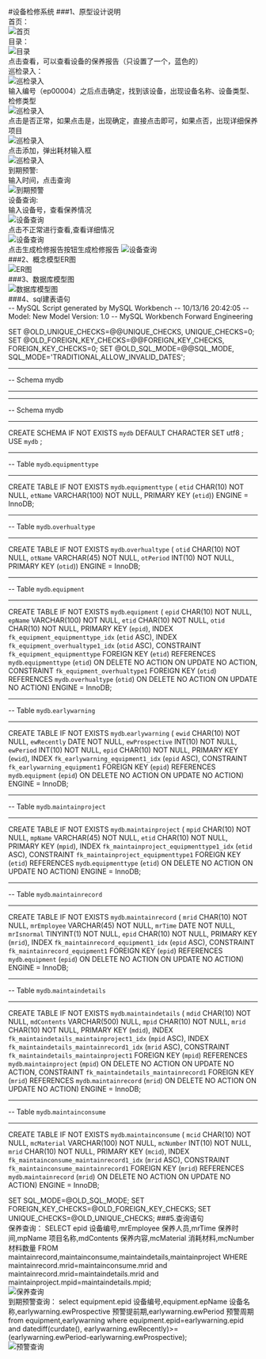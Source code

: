 #设备检修系统
###1、原型设计说明  
首页：  
![首页](images/1.png)  
目录：  
![目录](images/2.png)  
点击查看，可以查看设备的保养报告（只设置了一个，蓝色的）  
巡检录入：  
![ 巡检录入](images/3.png)  
输入编号（ep00004）之后点击确定，找到该设备，出现设备名称、设备类型、检修类型  
![巡检录入](images/4.png)  
点击是否正常，如果点击是，出现确定，直接点击即可，如果点否，出现详细保养项目  
![巡检录入](images/5.png)  
点击添加，弹出耗材输入框  
![巡检录入](images/6.png)  
到期预警:  
输入时间，点击查询  
![到期预警](images/7.png)  
设备查询:  
输入设备号，查看保养情况  
![设备查询](images/8.png)  
点击不正常进行查看,查看详细情况  
![设备查询](images/9.png)  
点击生成检修报告按钮生成检修报告 
![设备查询](images/10.png)  
###2、概念模型ER图  
![ER图](概念数据库ER图.png)  
###3、数据库模型图  
![数据库模型图](数据库模型图.png)  
###4、sql建表语句  
-- MySQL Script generated by MySQL Workbench
-- 10/13/16 20:42:05
-- Model: New Model    Version: 1.0
-- MySQL Workbench Forward Engineering

SET @OLD_UNIQUE_CHECKS=@@UNIQUE_CHECKS, UNIQUE_CHECKS=0;
SET @OLD_FOREIGN_KEY_CHECKS=@@FOREIGN_KEY_CHECKS, FOREIGN_KEY_CHECKS=0;
SET @OLD_SQL_MODE=@@SQL_MODE, SQL_MODE='TRADITIONAL,ALLOW_INVALID_DATES';

-- -----------------------------------------------------
-- Schema mydb
-- -----------------------------------------------------

-- -----------------------------------------------------
-- Schema mydb
-- -----------------------------------------------------
CREATE SCHEMA IF NOT EXISTS `mydb` DEFAULT CHARACTER SET utf8 ;
USE `mydb` ;

-- -----------------------------------------------------
-- Table `mydb`.`equipmenttype`
-- -----------------------------------------------------
CREATE TABLE IF NOT EXISTS `mydb`.`equipmenttype` (
  `etid` CHAR(10) NOT NULL,
  `etName` VARCHAR(100) NOT NULL,
  PRIMARY KEY (`etid`))
ENGINE = InnoDB;


-- -----------------------------------------------------
-- Table `mydb`.`overhualtype`
-- -----------------------------------------------------
CREATE TABLE IF NOT EXISTS `mydb`.`overhualtype` (
  `otid` CHAR(10) NOT NULL,
  `otName` VARCHAR(45) NOT NULL,
  `otPeriod` INT(10) NOT NULL,
  PRIMARY KEY (`otid`))
ENGINE = InnoDB;


-- -----------------------------------------------------
-- Table `mydb`.`equipment`
-- -----------------------------------------------------
CREATE TABLE IF NOT EXISTS `mydb`.`equipment` (
  `epid` CHAR(10) NOT NULL,
  `epName` VARCHAR(100) NOT NULL,
  `etid` CHAR(10) NOT NULL,
  `otid` CHAR(10) NOT NULL,
  PRIMARY KEY (`epid`),
  INDEX `fk_equipment_equipmenttype_idx` (`etid` ASC),
  INDEX `fk_equipment_overhualtype1_idx` (`otid` ASC),
  CONSTRAINT `fk_equipment_equipmenttype`
    FOREIGN KEY (`etid`)
    REFERENCES `mydb`.`equipmenttype` (`etid`)
    ON DELETE NO ACTION
    ON UPDATE NO ACTION,
  CONSTRAINT `fk_equipment_overhualtype1`
    FOREIGN KEY (`otid`)
    REFERENCES `mydb`.`overhualtype` (`otid`)
    ON DELETE NO ACTION
    ON UPDATE NO ACTION)
ENGINE = InnoDB;


-- -----------------------------------------------------
-- Table `mydb`.`earlywarning`
-- -----------------------------------------------------
CREATE TABLE IF NOT EXISTS `mydb`.`earlywarning` (
  `ewid` CHAR(10) NOT NULL,
  `ewRecently` DATE NOT NULL,
  `ewProspective` INT(10) NOT NULL,
  `ewPeriod` INT(10) NOT NULL,
  `epid` CHAR(10) NOT NULL,
  PRIMARY KEY (`ewid`),
  INDEX `fk_earlywarning_equipment1_idx` (`epid` ASC),
  CONSTRAINT `fk_earlywarning_equipment1`
    FOREIGN KEY (`epid`)
    REFERENCES `mydb`.`equipment` (`epid`)
    ON DELETE NO ACTION
    ON UPDATE NO ACTION)
ENGINE = InnoDB;


-- -----------------------------------------------------
-- Table `mydb`.`maintainproject`
-- -----------------------------------------------------
CREATE TABLE IF NOT EXISTS `mydb`.`maintainproject` (
  `mpid` CHAR(10) NOT NULL,
  `mpName` VARCHAR(45) NOT NULL,
  `etid` CHAR(10) NOT NULL,
  PRIMARY KEY (`mpid`),
  INDEX `fk_maintainproject_equipmenttype1_idx` (`etid` ASC),
  CONSTRAINT `fk_maintainproject_equipmenttype1`
    FOREIGN KEY (`etid`)
    REFERENCES `mydb`.`equipmenttype` (`etid`)
    ON DELETE NO ACTION
    ON UPDATE NO ACTION)
ENGINE = InnoDB;


-- -----------------------------------------------------
-- Table `mydb`.`maintainrecord`
-- -----------------------------------------------------
CREATE TABLE IF NOT EXISTS `mydb`.`maintainrecord` (
  `mrid` CHAR(10) NOT NULL,
  `mrEmployee` VARCHAR(45) NOT NULL,
  `mrTime` DATE NOT NULL,
  `mrIsnormal` TINYINT(1) NOT NULL,
  `epid` CHAR(10) NOT NULL,
  PRIMARY KEY (`mrid`),
  INDEX `fk_maintainrecord_equipment1_idx` (`epid` ASC),
  CONSTRAINT `fk_maintainrecord_equipment1`
    FOREIGN KEY (`epid`)
    REFERENCES `mydb`.`equipment` (`epid`)
    ON DELETE NO ACTION
    ON UPDATE NO ACTION)
ENGINE = InnoDB;


-- -----------------------------------------------------
-- Table `mydb`.`maintaindetails`
-- -----------------------------------------------------
CREATE TABLE IF NOT EXISTS `mydb`.`maintaindetails` (
  `mdid` CHAR(10) NOT NULL,
  `mdContents` VARCHAR(500) NULL,
  `mpid` CHAR(10) NOT NULL,
  `mrid` CHAR(10) NOT NULL,
  PRIMARY KEY (`mdid`),
  INDEX `fk_maintaindetails_maintainproject1_idx` (`mpid` ASC),
  INDEX `fk_maintaindetails_maintainrecord1_idx` (`mrid` ASC),
  CONSTRAINT `fk_maintaindetails_maintainproject1`
    FOREIGN KEY (`mpid`)
    REFERENCES `mydb`.`maintainproject` (`mpid`)
    ON DELETE NO ACTION
    ON UPDATE NO ACTION,
  CONSTRAINT `fk_maintaindetails_maintainrecord1`
    FOREIGN KEY (`mrid`)
    REFERENCES `mydb`.`maintainrecord` (`mrid`)
    ON DELETE NO ACTION
    ON UPDATE NO ACTION)
ENGINE = InnoDB;


-- -----------------------------------------------------
-- Table `mydb`.`maintainconsume`
-- -----------------------------------------------------
CREATE TABLE IF NOT EXISTS `mydb`.`maintainconsume` (
  `mcid` CHAR(10) NOT NULL,
  `mcMaterial` VARCHAR(100) NOT NULL,
  `mcNumber` INT(10) NOT NULL,
  `mrid` CHAR(10) NOT NULL,
  PRIMARY KEY (`mcid`),
  INDEX `fk_maintainconsume_maintainrecord1_idx` (`mrid` ASC),
  CONSTRAINT `fk_maintainconsume_maintainrecord1`
    FOREIGN KEY (`mrid`)
    REFERENCES `mydb`.`maintainrecord` (`mrid`)
    ON DELETE NO ACTION
    ON UPDATE NO ACTION)
ENGINE = InnoDB;


SET SQL_MODE=@OLD_SQL_MODE;
SET FOREIGN_KEY_CHECKS=@OLD_FOREIGN_KEY_CHECKS;
SET UNIQUE_CHECKS=@OLD_UNIQUE_CHECKS;
###5.查询语句  
保养查询：
SELECT epid 设备编号,mrEmployee 保养人员,mrTime 保养时间,mpName 项目名称,mdContents 保养内容,mcMaterial 消耗材料,mcNumber 材料数量 FROM maintainrecord,maintainconsume,maintaindetails,maintainproject WHERE maintainrecord.mrid=maintainconsume.mrid and maintainrecord.mrid=maintaindetails.mrid and maintainproject.mpid=maintaindetails.mpid;  
![保养查询](images/保养查询.png)  
到期预警查询：
select equipment.epid 设备编号,equipment.epName 设备名称,earlywarning.ewProspective 预警提前期,earlywarning.ewPeriod 预警周期 from equipment,earlywarning where equipment.epid=earlywarning.epid and datediff(curdate(), earlywarning.ewRecently)>=(earlywarning.ewPeriod-earlywarning.ewProspective);  
![预警查询](images/到期预警.png)



